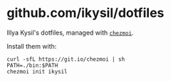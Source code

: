 # github.com/ikysil/dotfiles

Illya Kysil's dotfiles, managed with [`chezmoi`](https://github.com/twpayne/chezmoi).

Install them with:

    curl -sfL https://git.io/chezmoi | sh
    PATH=./bin:$PATH
    chezmoi init ikysil
